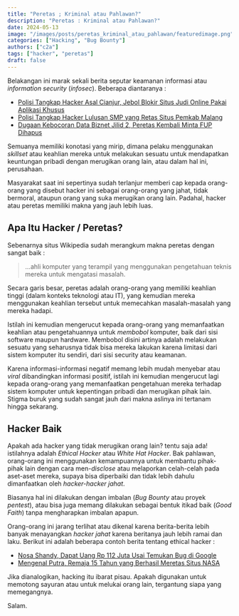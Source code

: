 ```yaml
---
title: "Peretas ; Kriminal atau Pahlawan?"
description: "Peretas : Kriminal atau Pahlawan?"
date: 2024-05-13
image: "/images/posts/peretas_kriminal_atau_pahlawan/featuredimage.png"
categories: ["Hacking", "Bug Bounty"]
authors: ["c2a"]
tags: ["hacker", "peretas"]
draft: false
---
```


Belakangan ini marak sekali berita seputar keamanan informasi atau *information security* (*infosec*). Beberapa diantaranya :
- [Polisi Tangkap Hacker Asal Cianjur, Jebol Blokir Situs Judi Online Pakai Aplikasi Khusus](https://news.okezone.com/read/2024/04/19/525/2998127/polisi-tangkap-hacker-asal-cianjur-jebol-blokir-situs-judi-online-pakai-aplikasi-khusus)
- [Polisi Tangkap Hacker Lulusan SMP yang Retas Situs Pemkab Malang](https://www.cnnindonesia.com/nasional/20230606113924-12-958156/polisi-tangkap-hacker-lulusan-smp-yang-retas-situs-pemkab-malang)
- [Dugaan Kebocoran Data Biznet Jilid 2, Peretas Kembali Minta FUP Dihapus](https://teknologi.bisnis.com/read/20240325/101/1752525/dugaan-kebocoran-data-biznet-jilid-2-peretas-kembali-minta-fup-dihapus)

Semuanya memiliki konotasi yang mirip, dimana pelaku menggunakan *skillset* atau keahlian mereka untuk melakukan sesuatu untuk mendapatkan keuntungan pribadi dengan merugikan orang lain, atau dalam hal ini, perusahaan.

Masyarakat saat ini sepertinya sudah terlanjur memberi cap kepada orang-orang yang disebut hacker ini sebagai orang-orang yang jahat, tidak bermoral, ataupun orang yang suka merugikan orang lain. Padahal, hacker atau peretas memiliki makna yang jauh lebih luas.

## Apa Itu Hacker / Peretas?

Sebenarnya situs Wikipedia sudah merangkum makna peretas dengan sangat baik :
> ...ahli komputer yang terampil yang menggunakan pengetahuan teknis mereka
> untuk mengatasi masalah.

Secara garis besar, peretas adalah orang-orang yang memiliki keahlian tinggi (dalam konteks teknologi atau IT), yang kemudian mereka menggunakan keahlian tersebut untuk memecahkan masalah-masalah yang mereka hadapi.

Istilah ini kemudian mengerucut kepada orang-orang yang memanfaatkan keahlian atau pengetahuannya untuk *membobol* komputer, baik dari sisi software maupun hardware. Membobol disini artinya adalah melakukan sesuatu yang seharusnya tidak bisa mereka lakukan karena limitasi dari sistem komputer itu sendiri, dari sisi security atau keamanan.

Karena informasi-informasi negatif memang lebih mudah menyebar atau *viral* dibandingkan informasi positif, istilah ini kemudian mengerucut lagi kepada orang-orang yang memanfaatkan pengetahuan mereka terhadap sistem komputer untuk kepentingan pribadi dan merugikan pihak lain. Stigma buruk yang sudah sangat jauh dari makna aslinya ini tertanam hingga sekarang.
## Hacker Baik
Apakah ada hacker yang tidak merugikan orang lain? tentu saja ada! istilahnya adalah *Ethical Hacker* atau *White Hat Hacker*. Bak pahlawan, orang-orang ini menggunakan kemampuannya untuk membantu pihak-pihak lain dengan cara men-*disclose* atau melaporkan celah-celah pada aset-aset mereka, supaya bisa diperbaiki dan tidak lebih dahulu dimanfaatkan oleh *hacker-hacker jahat*.

Biasanya hal ini dilakukan dengan imbalan (*Bug Bounty* atau proyek *pentest*), atau bisa juga memang dilakukan sebagai bentuk itikad baik (*Good Faith*) tanpa mengharapkan imbalan apapun.

Orang-orang ini jarang terlihat atau dikenal karena berita-berita lebih banyak menayangkan *hacker jahat* karena beritanya jauh lebih ramai dan laku. Berikut ini adalah beberapa contoh berita tentang ethical hacker :

- [Nosa Shandy, Dapat Uang Rp 112 Juta Usai Temukan Bug di Google](https://radarbromo.jawapos.com/bangil/1001585845/nosa-shandy-dapat-uang-rp-112-juta-usai-temukan-bug-di-google)
- [Mengenal Putra, Remaja 15 Tahun yang Berhasil Meretas Situs NASA](https://megapolitan.kompas.com/read/2019/04/08/07385101/mengenal-putra-remaja-15-tahun-yang-berhasil-meretas-situs-nasa?page=all)

Jika dianalogikan, hacking itu ibarat pisau. Apakah digunakan untuk memotong sayuran atau untuk melukai orang lain, tergantung siapa yang memegangnya.

Salam.
